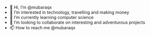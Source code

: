 - 👋 Hi, I’m @mubaraqx
- 👀 I’m interested in technology, travelling and making money
- 🌱 I’m currently learning computer science
- 💞️ I’m looking to collaborate on interesting and adventurous projects 
- 📫 How to reach me @mubaraqx

<!---
mubaraqx/mubaraqx is a ✨ special ✨ repository because its `README.md` (this file) appears on your GitHub profile.
You can click the Preview link to take a look at your changes.
--->
